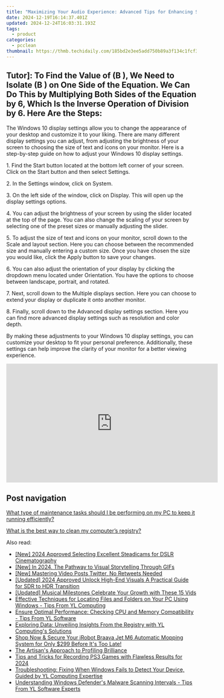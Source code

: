 ```yaml
---
title: "Maximizing Your Audio Experience: Advanced Tips for Enhancing Sound Card Efficiency - YL Computing"
date: 2024-12-19T16:14:37.401Z
updated: 2024-12-24T16:03:31.193Z
tags:
  - product
categories:
  - pcclean
thumbnail: https://thmb.techidaily.com/185bd2e3ee5add750b89a3f134c1fcf3132bd93146cc3a0d22887acdb0a82b64.jpg
---
```


## Tutor]: To Find the Value of \(B \), We Need to Isolate \(B \) on One Side of the Equation. We Can Do This by Multiplying Both Sides of the Equation by 6, Which Is the Inverse Operation of Division by 6. Here Are the Steps:

The Windows 10 display settings allow you to change the appearance of your desktop and customize it to your liking. There are many different display settings you can adjust, from adjusting the brightness of your screen to choosing the size of text and icons on your monitor. Here is a step-by-step guide on how to adjust your Windows 10 display settings. 

1\. Find the Start button located at the bottom left corner of your screen. Click on the Start button and then select Settings.

2\. In the Settings window, click on System.

3\. On the left side of the window, click on Display. This will open up the display settings options. 

4\. You can adjust the brightness of your screen by using the slider located at the top of the page. You can also change the scaling of your screen by selecting one of the preset sizes or manually adjusting the slider.

5\. To adjust the size of text and icons on your monitor, scroll down to the Scale and layout section. Here you can choose between the recommended size and manually entering a custom size. Once you have chosen the size you would like, click the Apply button to save your changes.

6\. You can also adjust the orientation of your display by clicking the dropdown menu located under Orientation. You have the options to choose between landscape, portrait, and rotated.

7\. Next, scroll down to the Multiple displays section. Here you can choose to extend your display or duplicate it onto another monitor.

8\. Finally, scroll down to the Advanced display settings section. Here you can find more advanced display settings such as resolution and color depth. 

By making these adjustments to your Windows 10 display settings, you can customize your desktop to fit your personal preference. Additionally, these settings can help improve the clarity of your monitor for a better viewing experience.

<!-- affiliate ads begin -->
<iframe width="560" height="315" src="https://www.youtube.com/embed/3UyJuZYzjt0?si=W87GeyzVKVORAk7S" title="YouTube video player" frameborder="0" allow="accelerometer; autoplay; clipboard-write; encrypted-media; gyroscope; picture-in-picture; web-share" referrerpolicy="strict-origin-when-cross-origin" allowfullscreen></iframe>
<!-- affiliate ads end -->

## Post navigation

[What type of maintenance tasks should I be performing on my PC to keep it running efficiently?](https://tools.techidaily.com/pcclean/products/)

[What is the best way to clean my computer’s registry?](https://tools.techidaily.com/pcclean/products/)

<ins class="adsbygoogle"
     style="display:block"
     data-ad-format="autorelaxed"
     data-ad-client="ca-pub-7571918770474297"
     data-ad-slot="1223367746"></ins>

<ins class="adsbygoogle"
     style="display:block"
     data-ad-client="ca-pub-7571918770474297"
     data-ad-slot="8358498916"
     data-ad-format="auto"
     data-full-width-responsive="true"></ins>

<span class="atpl-alsoreadstyle">Also read:</span>
<div><ul>
<li><a href="https://article-knowledge.techidaily.com/new-2024-approved-selecting-excellent-steadicams-for-dslr-cinematography/"><u>[New] 2024 Approved Selecting Excellent Steadicams for DSLR Cinematography</u></a></li>
<li><a href="https://fox-blue.techidaily.com/new-in-2024-the-pathway-to-visual-storytelling-through-gifs/"><u>[New] In 2024, The Pathway to Visual Storytelling Through GIFs</u></a></li>
<li><a href="https://twitter-videos.techidaily.com/new-mastering-video-posts-twitter-no-retweets-needed/"><u>[New] Mastering Video Posts Twitter, No Retweets Needed</u></a></li>
<li><a href="https://fox-links.techidaily.com/updated-2024-approved-unlock-high-end-visuals-a-practical-guide-for-sdr-to-hdr-transition/"><u>[Updated] 2024 Approved Unlock High-End Visuals A Practical Guide for SDR to HDR Transition</u></a></li>
<li><a href="https://youtube-blog.techidaily.com/ed-musical-milestones-celebrate-your-growth-with-these-15-vids/"><u>[Updated] Musical Milestones Celebrate Your Growth with These 15 Vids</u></a></li>
<li><a href="https://discover-awesome.techidaily.com/effective-techniques-for-locating-files-and-folders-on-your-pc-using-windows-tips-from-yl-computing/"><u>Effective Techniques for Locating Files and Folders on Your PC Using Windows - Tips From YL Computing</u></a></li>
<li><a href="https://discover-awesome.techidaily.com/ensure-optimal-performance-checking-cpu-and-memory-compatibility-tips-from-yl-software/"><u>Ensure Optimal Performance: Checking CPU and Memory Compatibility - Tips From YL Software</u></a></li>
<li><a href="https://discover-awesome.techidaily.com/exploring-data-unveiling-insights-from-the-registry-with-yl-computings-solutions/"><u>Exploring Data: Unveiling Insights From the Registry with YL Computing's Solutions</u></a></li>
<li><a href="https://hardware-tips.techidaily.com/shop-now-and-secure-your-irobot-braava-jet-m6-automatic-mopping-system-for-only-299-before-its-too-late/"><u>Shop Now & Secure Your iRobot Braava Jet M6 Automatic Mopping System for Only $299 Before It's Too Late!</u></a></li>
<li><a href="https://facebook-video-files.techidaily.com/the-artisans-approach-to-profiling-brilliance/"><u>The Artisan's Approach to Profiling Brilliance</u></a></li>
<li><a href="https://screen-sharing-recording.techidaily.com/tips-and-tricks-for-recording-ps3-games-with-flawless-results-for-2024/"><u>Tips and Tricks for Recording PS3 Games with Flawless Results for 2024</u></a></li>
<li><a href="https://discover-awesome.techidaily.com/troubleshooting-fixing-when-windows-fails-to-detect-your-device-guided-by-yl-computing-expertise/"><u>Troubleshooting: Fixing When Windows Fails to Detect Your Device, Guided by YL Computing Expertise</u></a></li>
<li><a href="https://discover-awesome.techidaily.com/understanding-windows-defenders-malware-scanning-intervals-tips-from-yl-software-experts/"><u>Understanding Windows Defender's Malware Scanning Intervals - Tips From YL Software Experts</u></a></li>
</ul></div>

